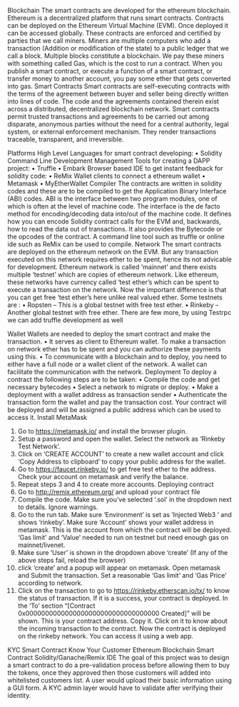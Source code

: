 Blockchain
The smart contracts are developed for the ethereum blockchain. Ethereum is a decentralized platform that runs smart contracts. Contracts can be deployed on the Ethereum Virtual Machine (EVM). Once deployed it can be accessed globally. These contracts are enforced and certified by parties that we call miners. Miners are multiple computers who add a transaction (Addition or modification of the state) to a public ledger that we call a block. Multiple blocks constitute a blockchain.
We pay these miners with something called Gas, which is the cost to run a contract. When you publish a smart contract, or execute a function of a smart contract, or transfer money to another account, you pay some ether that gets converted into gas.
Smart Contracts
Smart contracts are self-executing contracts with the terms of the agreement between buyer and seller being directly written into lines of code. The code and the agreements contained therein exist across a distributed, decentralized blockchain network. Smart contracts permit trusted transactions and agreements to be carried out among disparate, anonymous parties without the need for a central authority, legal system, or external enforcement mechanism. They render transactions traceable, transparent, and irreversible.

Platforms
High Level Languages for smart contract developing:
•	Solidity
Command Line Development Management Tools for creating a DAPP project:
•	Truffle
•	Embark
Browser based IDE to get instant feedback for solidity code:
•	ReMix
Wallet clients to connect a ethereum wallet
•	Metamask
•	MyEtherWallet
Compiler
The contracts are written in solidity codes and these are to be compiled to get the Application Binary Interface (ABI) codes. ABI is the interface between two program modules, one of which is often at the level of machine code. The interface is the de facto method for encoding/decoding data into/out of the machine code. It defines how you can encode Solidity contract calls for the EVM and, backwards, how to read the data out of transactions. It also provides the Bytecode or the opcodes of the contract.
A command line tool such as truffle or online ide such as ReMix can be used to compile.
Network
The smart contracts are deployed on the ethereum network on the EVM. But any transaction executed on this network requires ether to be spent, hence its not advicable for development.
Ethereum network is called 'mainnet’ and there exists multiple ‘testnet’ which are copies of ethereum network. Like ethereum, these networks have currency called ‘test ether’s which can be spent to execute a transaction on the network. Now the important difference is that you can get free ‘test ether’s here unlike real valued ether.
Some testnets are :
•	Ropsten – This is a global testnet with free test ether.
•	Rinkeby – Another global testnet with free ether.
There are few more, by using Testrpc we can add truffle development as well

Wallet
Wallets are needed to deploy the smart contract and make the transaction.
•	It serves as client to Ethereum wallet. To make a transaction on network ether has to be spent and you can authorize these payments using this.
•	To communicate with a blockchain and to deploy, you need to either have a full node or a wallet client of the network. A wallet can facilitate the communication with the network.
Deployment
To deploy a contract the following steps are to be taken:
•	Compile the code and get necessary bytecodes
•	Select a network to migrate or deploy.
•	Make a deployment with a wallet address as transaction sender
•	Authenticate the transaction form the wallet and pay the transaction cost.
Your contract will be deployed and will be assigned a public address which can be used to access it.
Install MetaMask
1.	Go to https://metamask.io/ and install the browser plugin.
2.	Setup a password and open the wallet. Select the network as ‘Rinkeby Test Network’.
3.	Click on ‘CREATE ACCOUNT’ to create a new wallet account and click ‘Copy Address to clipboard’ to copy your public address for the wallet.
4.	Go to https://faucet.rinkeby.io/ to get free test ether to the address. Check your account on metamask and verify the balance.
5.	Repeat steps 3 and 4 to create more accounts.
Deploying contract
1.	Go to http://remix.ethereum.org/ and upload your contract file 
2.	Compile the code. Make sure you’ve selected ‘.sol’ in the dropdown next to details. Ignore warnings.
3.	Go to the run tab. Make sure ‘Environment’ is set as ‘Injected Web3 ’ and shows ‘rinkeby’. Make sure ‘Account’ shows your wallet address in metamask. This is the account from which the contract will be deployed. ‘Gas limit’ and ‘Value’ needed to run on testnet but need enough gas on mainnet/livenet.
4.	Make sure ‘User’ is shown in the dropdown above ‘create’
(If any of the above steps fail, reload the browser)
5.	click ‘create’ and a popup will appear on metamask. Open metamask and Submit the transaction. Set a reasonable ‘Gas limit’ and ‘Gas Price’ according to network.
6.	Click on the transaction to go to https://rinkeby.etherscan.io/tx/ to know the status of transaction. If it is a success, your contract is deployed. In the ‘To’ section “[Contract 0x0000000000000000000000000000000000 Created]” will be shown. This is your contract address. Copy it. Click on it to know about the incoming transaction to the contract.
Now the contract is deployed on the rinkeby network. You can access it using a web app.

KYC Smart Contract
Know Your Customer 
Ethereum Blockchain Smart Contract Solidity/Ganache/Remix IDE
The goal of this project was to design a smart contract to do a pre-validation process before allowing them to buy the tokens, once they approved then those customers will added into whitelisted customers list. A user would upload their basic information using a GUI form. A KYC admin layer would have to validate after verifying their identity. 

